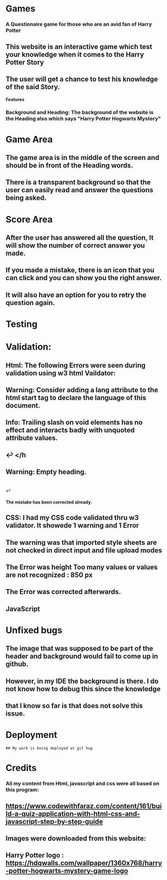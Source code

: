 # Games

### A Questionaire game for those who are an avid fan of Harry Potter
 ## This website is an interactive game which test your knowledge when it comes to the Harry Potter Story
 ## The user will get a chance to test his knowledge of the said Story.
 
#### Features

### Background and Heading: The background of the website is the Heading also which says "Harry Potter Hogwarts Mystery"

# Game Area

## The game area is in the middle of the screen and should be in front of the Heading words. 
## There is a transparent background so that the user can easily read and answer the questions being asked.

# Score Area
 ##   After the user has answered all the question, It will show the number of correct answer you made.
 ##   If you made a mistake, there is an icon that you can click and you can show you the right answer.
 ##   It will also have an option for you to retry the question again.

 # Testing

# Validation:
  ##  Html: The following Errors were seen during validation using w3 html Vaildator:

  ##   Warning: Consider adding a lang attribute to the html start tag to declare the language of this document.


  ##  Info: Trailing slash on void elements has no effect and interacts badly with unquoted attribute values.

   ##  <link rel="stylesheet" href="assests/css/style.css"/>↩  </h


 ##   Warning: Empty heading.
  ##  <h1></h1>↩

#### The mistake has been corrected already.

##     CSS: I had my CSS code validated thru w3 validator. It showede 1 warning and 1 Error
##   The warning was that imported style sheets are not checked in direct input and file upload modes

##   The Error was  height Too many values or values are not recognized : 850 px

##    The Error was corrected afterwards.

 ##   JavaScript

# Unfixed bugs
## The image that was supposed to be part of the header and background would fail to come up in github. 
## However, in my IDE the background is there. I do not know how to debug this since the knowledge
## that I know so far is that does not solve this issue.

# Deployment

    ## My work is being deployed at git hug

# Credits

   ### All my content from Html, javascript and css were all based on this program:
    
  ##  https://www.codewithfaraz.com/content/161/build-a-quiz-application-with-html-css-and-javascript-step-by-step-guide

    
   ## Images were downloaded from this website:

 ##   Harry Potter logo : https://hdqwalls.com/wallpaper/1360x768/harry-potter-hogwarts-mystery-game-logo
   
